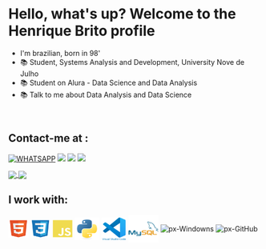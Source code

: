 <h1>Hello, what's up? Welcome to the Henrique Brito profile</h1>

- I'm brazilian, born in 98'
- 📚  Student, Systems Analysis and Development, University Nove de Julho
- 📚  Student on Alura - Data Science and Data Analysis
- 📚  Talk to me about Data Analysis and Data Science



<div>  <br>
<h2>Contact-me at :</h2> 

[![WHATSAPP](https://img.shields.io/badge/WhatsApp-2E8B57?style=for-the-badge&logo=whatsapp&logoColor=white)](https://web.whatsapp.com/+5511989965754)
<a href="mailto:henriquesantana89@gmail.com"><img src="https://img.shields.io/badge/Gmail-8B0000?style=for-the-badge&logo=gmail&logoColor=white"></a>
 <a href="https://www.linkedin.com/in/" target="_blank"><img src="https://img.shields.io/badge/-LinkedIn-%230077B5?style=for-the-badge&logo=linkedin&logoColor=white" target="_blank"></a> 
  <a href="https://www.instagram.com/hen_riquedias/" target="_blank"><img src="https://img.shields.io/badge/-Instagram-C71585?style=for-the-badge&logo=instagram&logoColor=white" target="_blank"></a>
  
 <a href="	https://img.shields.io/badge/Gmail-D14836?style=for-the-badge&logo=gmail&logoColor=white"></a> 



<a href="https://github.com/HenriqueSBrito8/github-readme-stats">
  <img height=220 align="center" src="https://github-readme-stats.vercel.app/api?username=HenriqueSBrito8&theme=github_dark&show_icons=true" />
</a>
<a href="https://github.com/HenriqueSBrito8/convoychat">
  <img height=225 align="center" src="https://github-readme-stats.vercel.app/api/top-langs?username=HenriqueSBrito8&layout=compact&langs_count=200&card_width=320&theme=github_dark&show_icons=true" />
</a>
</div>

<div style="display: inline_block">
  <h2> I work with: </h2>
   <img align="center" alt="px-HTML" height="35" width="40" src="https://raw.githubusercontent.com/devicons/devicon/master/icons/html5/html5-original.svg"> 
   <img align="center" alt="px-CSS" height="35" width="40" src="https://raw.githubusercontent.com/devicons/devicon/master/icons/css3/css3-original.svg">
   <img align="center" alt="px-Js" height="35" width="40" src="https://raw.githubusercontent.com/devicons/devicon/master/icons/javascript/javascript-plain.svg">
   <img align="center" alt="px-Python" height="45" width="50" src="https://raw.githubusercontent.com/devicons/devicon/master/icons/python/python-original.svg">
   <img align="center" alt="px-VSCode" height="45" width="50" src="https://raw.githubusercontent.com/devicons/devicon/master/icons/vscode/vscode-original-wordmark.svg">
   <img align="center" alt="px-MYSQL" height="55" width="60" src="https://raw.githubusercontent.com/devicons/devicon/master/icons/mysql/mysql-original-wordmark.svg">
   <img align="center" alt="px-Windowns" height="35" width="40" src="https://cdn.jsdelivr.net/gh/devicons/devicon/icons/windows8/windows8-original.svg" />
   <img align="center" alt="px-GitHub" height="45" width="50" src="https://cdn.jsdelivr.net/gh/devicons/devicon/icons/github/github-original.svg" />
</div>

